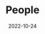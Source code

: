 ---
title: People
date: 2022-10-24

type: landing

sections:
  - block: people
    content:
      title: Meet the Team
      # Choose which groups/teams of users to display.
      #   Edit `user_groups` in each user's profile to add them to one or more of these groups.
      user_groups:
          - Co-Directors
          - Academic Staff
          - PhD Students
          - Administration
          - Visitors
          - Alumni-
      sort_by: Params.last_name
      sort_ascending: false
    design:
      show_interests: false
      show_role: true
      show_social: true
 
  - block: markdown
    content: 
      title: Alumni
      subtitle: 
      text: |
              **PhD/MPhil Graduates:** 
              
              It is my great honour to have supervised the following students to complete their theses (**E**: External Supervisor; **O**: Official Supervisor).   
                |    | **Name**      | **Degree** | **Year** | **My Role** | **Gradute  University (Country)**                 | **Selected Pubs with Me During PhD study**                                             | **Position (Now)**                                 |
                |----|---------------|------------|----------|-------------|---------------------------------------------------|----------------------------------------------------------------------------------------|----------------------------------------------------|
                | 1  | Yuanzhe Zhang | PhD        | 2025     | O           | The University of Sydney (AU)                     | ICDE-22, ICDCS-25                                                                      | TBC                                                |
                | 2  | Yizhen Zheng  | PhD        | 2025     | O           | Monash University (AU)                            | Nature Machine Intelligence-25, ICML-23, NeurIPS-22, TNNLS-24, ICDM-22, PAKDD-21       | Research Fellow @ Monash                           |
                | 3  | Luzhi Wang    | PhD        | 2025     | E           | Tianjin Uiversity (CN)                            | WWW-23, IJCAI-22, AAAI-24, Information Fusion-23, ACM TWeb-24                          | Associate Prof @ Dalian Maritime Uni.              |
                | 4  | Ming Jin      | PhD        | 2024     | O           | Monash University (AU)                            | TPAMI-24, TPAMI-24, TPAMI-24, ICML-24, ICLR-24, NeurIPS-22, TKDE-22, CIKM-21, IJCAI-21 | Assistant Prof @ Griffith University               |
                | 5  | Xin Zheng     | PhD        | 2024     | O           | Monash University (AU)                            | ICLR-24, NeurIPS-23, NeurIPS-23, WWW-23, ICDM-22                                       | Assistant Prof @ Griffith University               |
                | 6  | Yixin Liu     | PhD        | 2024     | O           | Monash University (AU)                            | NeurIPS-24, NeurIPS-23, KDD-23, WSDM-23, AAAI-23, WWW-22, TKDE-22, TKDE-21, TNNLS-21   | Research Fellow @ Griffith University              |
                | 7  | He Zhang      | PhD        | 2024     | O           | Monash University (AU)                            | PIEEE-24, ICML-24, ICDE-24, TKDE-22, CIKM-21                                           | Research Fellow @ RMIT                             |
                | 8  | Guangsi Shi   | PhD        | 2024     | O           | Monash University (AU)                            | iScience-24, NNJ-24, PT-23, PT-23                                                      | AI Scientist @ Midea                               |
                | 9  | Bo Xiong      | PhD        | 2024     | E           | Universität Stuttgart (DE)                        | AAAI-24, ACL-23, NeurIPS-22, KDD-22                                                    | Research Fellow @ Stanford U                       |
                | 10 | Dongran Yu    | PhD        | 2024     | E           | Jilin University (CN)                             | CVPR-22                                                                                | Postdoc @ Guangxi Normal U.                        |
                | 11 | Bang Wu       | PhD        | 2023     | O           | Monash University (AU)                            | NDSS-24, IEEE S&P-24, AsiaCCS-22, ICDM-21,                                             | Assistant Prof @ RMIT                              |
                | 12 | Sheng  Wan    | PhD        | 2023     | E           | Nanjing University of Science and Technology (CN) | TGRS-20, TGRS-21, NeurIPS-21, AAAI-21, PR-22                                           | Postdoc @ NUST                                     |
                | 13 | Miao Zhang    | PhD        | 2022     | O           | University of Technology Sydney (AU)              | CVPR-20, IJCAI-21, ICML-21, TPAMI-20, NeurIPS-20, TEvC-21, CVPR-22                     | Professor @ Harbin Institute of Technology         |
                | 14 | Zonghan Wu    | PhD        | 2022     | O           | University of Technology Sydney (AU)              | TNNLS-21, TKDE-23, IJCAI-19, KDD-20                                                    | Assistant Prof @ East China Normal U.              |
                | 15 | Shichao Zhu   | PhD        | 2022     | E           | Chinese Academy of Sciences (CN)                  | ICDM-19, NeurIPS-20, AAAI-20                                                           | Data Scientist @ ByteDance                         |
                | 16 | Man Wu        | PhD        | 2022     | E           | Florida Atlantic University (US)                  | ICDM-19, CIKM-19, WWW-20, TKDD-21, KAIS-21                                             | Assistant Prof @ U. Sci&Tec Beijing                |
                | 17 | Chun Wang     | Phd        | 2021     | O           | University of Technology Sydney (AU)              | CIKM, IJCAI, ICDM                                                                      | Assistant Professor @ City University of Macau     |
                | 18 | Guojia Wan    | Phd        | 2021     | E           | Wuhan University (CN)                             | AAAI, IJCAI, WWWJ                                                                      | Postdoc @ Wuhan University                         |
                | 19 | Hong Yang     | PhD        | 2020     | O           | University of Technology Sydney (AU)              | ICDM, PRJ, IJCAI                                                                       | Associate Prof @ Guangzhou University              |
                | 20 | Ruiqi Hu      | Phd        | 2020     | O           | University of Technology Sydney (AU)              | IJCAI, TCYB, AAAI                                                                      | CEO                                                |
                | 21 | Shaoxiong Ji  | Mphil      | 2019     | E           | The University of Queensland (AU)                 | TNNLS, TCSS, ACL, DASFAA                                                               | Assistant Prof @ Technical University of Darmstadt |
                
                
                **Visiting Students/Scholars**
                |   | Name       | Visiting  Peorid | Univeristy                             |
                |---|------------|------------------|----------------------------------------|
                | 1 | Jiapu Wang | 2024.1-2025.1    | Beijing University of Technology       |
                | 2 | Yili Wang  | 2023.12-2024.12  | Jilin University                       |
                | 3 | Bing Yang  | 2023.12-2024.12  | China Jiliang University               |
                | 4 | Yazhou Shi | 2024.1-2025.1    |          Wuhan   Textile University    |               
                
  - block: markdown
    content:
      title:
      subtitle:
      text: |
        {{% cta cta_link="../openning/" cta_text="Join Us →" %}}
    design:
      columns: '1'
---